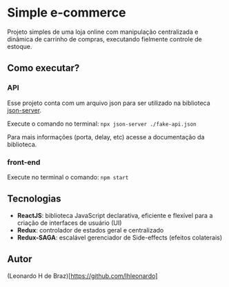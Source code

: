 # Simple e-commerce

Projeto simples de uma loja online com manipulação centralizada e dinâmica de carrinho de compras, executando fielmente controle de estoque.

## Como executar?

### API 
Esse projeto conta com um arquivo json para ser utilizado na biblioteca [json-server](https://github.com/typicode/json-server).

Execute o comando no terminal: 
`npx json-server ./fake-api.json`

Para mais informações (porta, delay, etc) acesse a documentação da biblioteca.

### front-end

Execute no terminal o comando:
`npm start`

## Tecnologias
- **ReactJS**: biblioteca JavaScript declarativa, eficiente e flexível para a criação de interfaces de usuário (UI)
- **Redux**: controlador de estados geral e centralizado
- **Redux-SAGA**: escalável gerenciador de Side-effects (efeitos colaterais)

## Autor

(Leonardo H de Braz)[https://github.com/lhleonardo]
